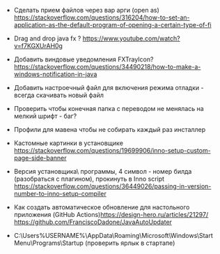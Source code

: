 * Сделать прием файлов через вар арги (open as) https://stackoverflow.com/questions/316204/how-to-set-an-application-as-the-default-program-of-opening-a-certain-type-of-fi
* Drag and drop java fx ? https://www.youtube.com/watch?v=f7KGXUrAH0g
* Добавить виндовые уведомления FXTrayIcon? https://stackoverflow.com/questions/34490218/how-to-make-a-windows-notification-in-java
* Добавить настроечный файл для включения режима отладки - всегда скачивать новый файл
* Проверить чтобы конечная папка с переводом не менялась на мелкий шрифт - баг?
* Профили для мавена чтобы не собирать каждый раз инсталлер
* Кастомные картинки в установщике https://stackoverflow.com/questions/19699906/inno-setup-custom-page-side-banner
* Версия установщика\ программы, 4 символ - номер билда (разобраться с плагином), прокинуть в Inno script https://stackoverflow.com/questions/36449026/passing-in-version-number-to-inno-setup-compiler
* Как создать автоматическое обновление для настольного приложения (GitHub Actions)https://design-hero.ru/articles/21297/   https://github.com/FranciscoDadone/JavaAutoUpdater













* C:\Users\%USERNAME%\AppData\Roaming\Microsoft\Windows\Start Menu\Programs\Startup (проверить ярлык в стартапе)